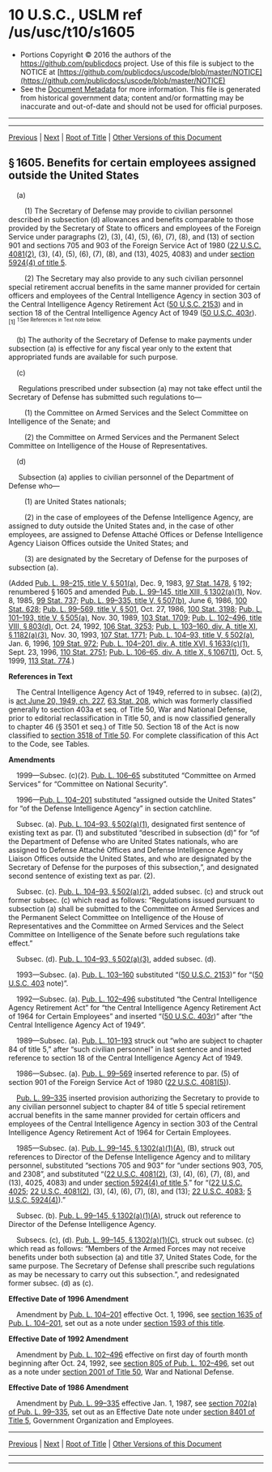 ---
---

# 10 U.S.C., USLM ref /us/usc/t10/s1605

* Portions Copyright © 2016 the authors of the https://github.com/publicdocs project.
  Use of this file is subject to the NOTICE at [https://github.com/publicdocs/uscode/blob/master/NOTICE](https://github.com/publicdocs/uscode/blob/master/NOTICE)
* See the [Document Metadata](././../../../../../../..//README.md) for more information.
  This file is generated from historical government data; content and/or formatting may be inaccurate and out-of-date and should not be used for official purposes.

----------
----------

[Previous](./../../../../../../..//us/usc/t10/stA/ptII/ch83/schI/m__us_usc_t10_s1604.md) | [Next](./../../../../../../..//us/usc/t10/stA/ptII/ch83/schI/m__us_usc_t10_s1606.md) | [Root of Title](./../../../../../../../) | [Other Versions of this Document](https://publicdocs.github.io/go/links?ns=uslm&ref=%2Fus%2Fusc%2Ft10%2Fs1605)

## § 1605. Benefits for certain employees assigned outside the United States

    (a)

        (1) The Secretary of Defense may provide to civilian personnel described in subsection (d) allowances and benefits comparable to those provided by the Secretary of State to officers and employees of the Foreign Service under paragraphs (2), (3), (4), (5), (6), (7), (8), and (13) of section 901 and sections 705 and 903 of the Foreign Service Act of 1980 ([22 U.S.C. 4081(2)][/us/usc/t22/s4081/2], (3), (4), (5), (6), (7), (8), and (13), 4025, 4083) and under [section 5924(4) of title 5][/us/usc/t5/s5924/4].

        (2) The Secretary may also provide to any such civilian personnel special retirement accrual benefits in the same manner provided for certain officers and employees of the Central Intelligence Agency in section 303 of the Central Intelligence Agency Retirement Act ([50 U.S.C. 2153][/us/usc/t50/s2153]) and in section 18 of the Central Intelligence Agency Act of 1949 ([50 U.S.C. 403r][/us/usc/t50/s403r]). <sup>\[1\]</sup>  <sup><sup> 1 See References in Text note below. </sup></sup> 

    (b) The authority of the Secretary of Defense to make payments under subsection (a) is effective for any fiscal year only to the extent that appropriated funds are available for such purpose.

    (c)

     Regulations prescribed under subsection (a) may not take effect until the Secretary of Defense has submitted such regulations to—

        (1) the Committee on Armed Services and the Select Committee on Intelligence of the Senate; and

        (2) the Committee on Armed Services and the Permanent Select Committee on Intelligence of the House of Representatives.

    (d)

     Subsection (a) applies to civilian personnel of the Department of Defense who—

        (1) are United States nationals;

        (2) in the case of employees of the Defense Intelligence Agency, are assigned to duty outside the United States and, in the case of other employees, are assigned to Defense Attaché Offices or Defense Intelligence Agency Liaison Offices outside the United States; and

        (3) are designated by the Secretary of Defense for the purposes of subsection (a).

(Added [Pub. L. 98–215, title V, § 501(a)][/us/pl/98/215/s501/a], Dec. 9, 1983, [97 Stat. 1478][/us/stat/97/1478], § 192; renumbered § 1605 and amended [Pub. L. 99–145, title XIII, § 1302(a)(1)][/us/pl/99/145/s1302/a/1], Nov. 8, 1985, [99 Stat. 737][/us/stat/99/737]; [Pub. L. 99–335, title V, § 507(b)][/us/pl/99/335/s507/b], June 6, 1986, [100 Stat. 628][/us/stat/100/628]; [Pub. L. 99–569, title V, § 501][/us/pl/99/569/s501], Oct. 27, 1986, [100 Stat. 3198][/us/stat/100/3198]; [Pub. L. 101–193, title V, § 505(a)][/us/pl/101/193/s505/a], Nov. 30, 1989, [103 Stat. 1709][/us/stat/103/1709]; [Pub. L. 102–496, title VIII, § 803(d)][/us/pl/102/496/s803/d], Oct. 24, 1992, [106 Stat. 3253][/us/stat/106/3253]; [Pub. L. 103–160, div. A, title XI, § 1182(a)(3)][/us/pl/103/160/s1182/a/3], Nov. 30, 1993, [107 Stat. 1771][/us/stat/107/1771]; [Pub. L. 104–93, title V, § 502(a)][/us/pl/104/93/s502/a], Jan. 6, 1996, [109 Stat. 972][/us/stat/109/972]; [Pub. L. 104–201, div. A, title XVI, § 1633(c)(1)][/us/pl/104/201/s1633/c/1], Sept. 23, 1996, [110 Stat. 2751][/us/stat/110/2751]; [Pub. L. 106–65, div. A, title X, § 1067(1)][/us/pl/106/65/s1067/1], Oct. 5, 1999, [113 Stat. 774][/us/stat/113/774].)

 __References in Text__ 

    The Central Intelligence Agency Act of 1949, referred to in subsec. (a)(2), is [act June 20, 1949, ch. 227][/us/act/1949-06-20/ch227], [63 Stat. 208][/us/stat/63/208], which was formerly classified generally to section 403a et seq. of Title 50, War and National Defense, prior to editorial reclassification in Title 50, and is now classified generally to chapter 46 (§ 3501 et seq.) of Title 50. Section 18 of the Act is now classified to [section 3518 of Title 50][/us/usc/t50/s3518]. For complete classification of this Act to the Code, see Tables.

 __Amendments__ 

    1999—Subsec. (c)(2). [Pub. L. 106–65][/us/pl/106/65] substituted “Committee on Armed Services” for “Committee on National Security”.

    1996—[Pub. L. 104–201][/us/pl/104/201] substituted “assigned outside the United States” for “of the Defense Intelligence Agency” in section catchline.

    Subsec. (a). [Pub. L. 104–93, § 502(a)(1)][/us/pl/104/93/s502/a/1], designated first sentence of existing text as par. (1) and substituted “described in subsection (d)” for “of the Department of Defense who are United States nationals, who are assigned to Defense Attaché Offices and Defense Intelligence Agency Liaison Offices outside the United States, and who are designated by the Secretary of Defense for the purposes of this subsection,”, and designated second sentence of existing text as par. (2).

    Subsec. (c). [Pub. L. 104–93, § 502(a)(2)][/us/pl/104/93/s502/a/2], added subsec. (c) and struck out former subsec. (c) which read as follows: “Regulations issued pursuant to subsection (a) shall be submitted to the Committee on Armed Services and the Permanent Select Committee on Intelligence of the House of Representatives and the Committee on Armed Services and the Select Committee on Intelligence of the Senate before such regulations take effect.”

    Subsec. (d). [Pub. L. 104–93, § 502(a)(3)][/us/pl/104/93/s502/a/3], added subsec. (d).

    1993—Subsec. (a). [Pub. L. 103–160][/us/pl/103/160] substituted “([50 U.S.C. 2153][/us/usc/t50/s2153])” for “([50 U.S.C. 403][/us/usc/t50/s403] note)”.

    1992—Subsec. (a). [Pub. L. 102–496][/us/pl/102/496] substituted “the Central Intelligence Agency Retirement Act” for “the Central Intelligence Agency Retirement Act of 1964 for Certain Employees” and inserted “([50 U.S.C. 403r][/us/usc/t50/s403r])” after “the Central Intelligence Agency Act of 1949”.

    1989—Subsec. (a). [Pub. L. 101–193][/us/pl/101/193] struck out “who are subject to chapter 84 of title 5,” after “such civilian personnel” in last sentence and inserted reference to section 18 of the Central Intelligence Agency Act of 1949.

    1986—Subsec. (a). [Pub. L. 99–569][/us/pl/99/569] inserted reference to par. (5) of section 901 of the Foreign Service Act of 1980 ([22 U.S.C. 4081(5)][/us/usc/t22/s4081/5]).

    [Pub. L. 99–335][/us/pl/99/335] inserted provision authorizing the Secretary to provide to any civilian personnel subject to chapter 84 of title 5 special retirement accrual benefits in the same manner provided for certain officers and employees of the Central Intelligence Agency in section 303 of the Central Intelligence Agency Retirement Act of 1964 for Certain Employees.

    1985—Subsec. (a). [Pub. L. 99–145, § 1302(a)(1)(A)][/us/pl/99/145/s1302/a/1/A], (B), struck out references to Director of the Defense Intelligence Agency and to military personnel, substituted “sections 705 and 903” for “under sections 903, 705, and 2308”, and substituted “([22 U.S.C. 4081(2)][/us/usc/t22/s4081/2], (3), (4), (6), (7), (8), and (13), 4025, 4083) and under [section 5924(4) of title 5][/us/usc/t5/s5924/4].” for “([22 U.S.C. 4025][/us/usc/t22/s4025]; [22 U.S.C. 4081(2)][/us/usc/t22/s4081/2], (3), (4), (6), (7), (8), and (13); [22 U.S.C. 4083][/us/usc/t22/s4083]; [5 U.S.C. 5924(4)][/us/usc/t5/s5924/4]).”

    Subsec. (b). [Pub. L. 99–145, § 1302(a)(1)(A)][/us/pl/99/145/s1302/a/1/A], struck out reference to Director of the Defense Intelligence Agency.

    Subsecs. (c), (d). [Pub. L. 99–145, § 1302(a)(1)(C)][/us/pl/99/145/s1302/a/1/C], struck out subsec. (c) which read as follows: “Members of the Armed Forces may not receive benefits under both subsection (a) and title 37, United States Code, for the same purpose. The Secretary of Defense shall prescribe such regulations as may be necessary to carry out this subsection.”, and redesignated former subsec. (d) as (c).

 __Effective Date of 1996 Amendment__ 

    Amendment by [Pub. L. 104–201][/us/pl/104/201] effective Oct. 1, 1996, see [section 1635 of Pub. L. 104–201][/us/pl/104/201/s1635], set out as a note under [section 1593 of this title][/us/usc/t10/s1593].

 __Effective Date of 1992 Amendment__ 

    Amendment by [Pub. L. 102–496][/us/pl/102/496] effective on first day of fourth month beginning after Oct. 24, 1992, see [section 805 of Pub. L. 102–496][/us/pl/102/496/s805], set out as a note under [section 2001 of Title 50][/us/usc/t50/s2001], War and National Defense.

 __Effective Date of 1986 Amendment__ 

    Amendment by [Pub. L. 99–335][/us/pl/99/335] effective Jan. 1, 1987, see [section 702(a) of Pub. L. 99–335][/us/pl/99/335/s702/a], set out as an Effective Date note under [section 8401 of Title 5][/us/usc/t5/s8401], Government Organization and Employees.

----------

[Previous](./../../../../../../..//us/usc/t10/stA/ptII/ch83/schI/m__us_usc_t10_s1604.md) | [Next](./../../../../../../..//us/usc/t10/stA/ptII/ch83/schI/m__us_usc_t10_s1606.md) | [Root of Title](./../../../../../../../) | [Other Versions of this Document](https://publicdocs.github.io/go/links?ns=uslm&ref=%2Fus%2Fusc%2Ft10%2Fs1605)

----------
----------

[/us/usc/t22/s4081/2]: https://publicdocs.github.io/go/links?ns=uslm&ref=%2Fus%2Fusc%2Ft22%2Fs4081%2F2
[/us/usc/t5/s5924/4]: https://publicdocs.github.io/go/links?ns=uslm&ref=%2Fus%2Fusc%2Ft5%2Fs5924%2F4
[/us/usc/t50/s2153]: https://publicdocs.github.io/go/links?ns=uslm&ref=%2Fus%2Fusc%2Ft50%2Fs2153
[/us/usc/t50/s403r]: https://publicdocs.github.io/go/links?ns=uslm&ref=%2Fus%2Fusc%2Ft50%2Fs403r
[/us/pl/98/215/s501/a]: https://publicdocs.github.io/go/links?ns=uslm&ref=%2Fus%2Fpl%2F98%2F215%2Fs501%2Fa
[/us/stat/97/1478]: https://publicdocs.github.io/go/links?ns=uslm&ref=%2Fus%2Fstat%2F97%2F1478
[/us/pl/99/145/s1302/a/1]: https://publicdocs.github.io/go/links?ns=uslm&ref=%2Fus%2Fpl%2F99%2F145%2Fs1302%2Fa%2F1
[/us/stat/99/737]: https://publicdocs.github.io/go/links?ns=uslm&ref=%2Fus%2Fstat%2F99%2F737
[/us/pl/99/335/s507/b]: https://publicdocs.github.io/go/links?ns=uslm&ref=%2Fus%2Fpl%2F99%2F335%2Fs507%2Fb
[/us/stat/100/628]: https://publicdocs.github.io/go/links?ns=uslm&ref=%2Fus%2Fstat%2F100%2F628
[/us/pl/99/569/s501]: https://publicdocs.github.io/go/links?ns=uslm&ref=%2Fus%2Fpl%2F99%2F569%2Fs501
[/us/stat/100/3198]: https://publicdocs.github.io/go/links?ns=uslm&ref=%2Fus%2Fstat%2F100%2F3198
[/us/pl/101/193/s505/a]: https://publicdocs.github.io/go/links?ns=uslm&ref=%2Fus%2Fpl%2F101%2F193%2Fs505%2Fa
[/us/stat/103/1709]: https://publicdocs.github.io/go/links?ns=uslm&ref=%2Fus%2Fstat%2F103%2F1709
[/us/pl/102/496/s803/d]: https://publicdocs.github.io/go/links?ns=uslm&ref=%2Fus%2Fpl%2F102%2F496%2Fs803%2Fd
[/us/stat/106/3253]: https://publicdocs.github.io/go/links?ns=uslm&ref=%2Fus%2Fstat%2F106%2F3253
[/us/pl/103/160/s1182/a/3]: https://publicdocs.github.io/go/links?ns=uslm&ref=%2Fus%2Fpl%2F103%2F160%2Fs1182%2Fa%2F3
[/us/stat/107/1771]: https://publicdocs.github.io/go/links?ns=uslm&ref=%2Fus%2Fstat%2F107%2F1771
[/us/pl/104/93/s502/a]: https://publicdocs.github.io/go/links?ns=uslm&ref=%2Fus%2Fpl%2F104%2F93%2Fs502%2Fa
[/us/stat/109/972]: https://publicdocs.github.io/go/links?ns=uslm&ref=%2Fus%2Fstat%2F109%2F972
[/us/pl/104/201/s1633/c/1]: https://publicdocs.github.io/go/links?ns=uslm&ref=%2Fus%2Fpl%2F104%2F201%2Fs1633%2Fc%2F1
[/us/stat/110/2751]: https://publicdocs.github.io/go/links?ns=uslm&ref=%2Fus%2Fstat%2F110%2F2751
[/us/pl/106/65/s1067/1]: https://publicdocs.github.io/go/links?ns=uslm&ref=%2Fus%2Fpl%2F106%2F65%2Fs1067%2F1
[/us/stat/113/774]: https://publicdocs.github.io/go/links?ns=uslm&ref=%2Fus%2Fstat%2F113%2F774
[/us/act/1949-06-20/ch227]: https://publicdocs.github.io/go/links?ns=uslm&ref=%2Fus%2Fact%2F1949-06-20%2Fch227
[/us/stat/63/208]: https://publicdocs.github.io/go/links?ns=uslm&ref=%2Fus%2Fstat%2F63%2F208
[/us/usc/t50/s3518]: https://publicdocs.github.io/go/links?ns=uslm&ref=%2Fus%2Fusc%2Ft50%2Fs3518
[/us/pl/106/65]: https://publicdocs.github.io/go/links?ns=uslm&ref=%2Fus%2Fpl%2F106%2F65
[/us/pl/104/201]: https://publicdocs.github.io/go/links?ns=uslm&ref=%2Fus%2Fpl%2F104%2F201
[/us/pl/104/93/s502/a/1]: https://publicdocs.github.io/go/links?ns=uslm&ref=%2Fus%2Fpl%2F104%2F93%2Fs502%2Fa%2F1
[/us/pl/104/93/s502/a/2]: https://publicdocs.github.io/go/links?ns=uslm&ref=%2Fus%2Fpl%2F104%2F93%2Fs502%2Fa%2F2
[/us/pl/104/93/s502/a/3]: https://publicdocs.github.io/go/links?ns=uslm&ref=%2Fus%2Fpl%2F104%2F93%2Fs502%2Fa%2F3
[/us/pl/103/160]: https://publicdocs.github.io/go/links?ns=uslm&ref=%2Fus%2Fpl%2F103%2F160
[/us/usc/t50/s2153]: https://publicdocs.github.io/go/links?ns=uslm&ref=%2Fus%2Fusc%2Ft50%2Fs2153
[/us/usc/t50/s403]: https://publicdocs.github.io/go/links?ns=uslm&ref=%2Fus%2Fusc%2Ft50%2Fs403
[/us/pl/102/496]: https://publicdocs.github.io/go/links?ns=uslm&ref=%2Fus%2Fpl%2F102%2F496
[/us/usc/t50/s403r]: https://publicdocs.github.io/go/links?ns=uslm&ref=%2Fus%2Fusc%2Ft50%2Fs403r
[/us/pl/101/193]: https://publicdocs.github.io/go/links?ns=uslm&ref=%2Fus%2Fpl%2F101%2F193
[/us/pl/99/569]: https://publicdocs.github.io/go/links?ns=uslm&ref=%2Fus%2Fpl%2F99%2F569
[/us/usc/t22/s4081/5]: https://publicdocs.github.io/go/links?ns=uslm&ref=%2Fus%2Fusc%2Ft22%2Fs4081%2F5
[/us/pl/99/335]: https://publicdocs.github.io/go/links?ns=uslm&ref=%2Fus%2Fpl%2F99%2F335
[/us/pl/99/145/s1302/a/1/A]: https://publicdocs.github.io/go/links?ns=uslm&ref=%2Fus%2Fpl%2F99%2F145%2Fs1302%2Fa%2F1%2FA
[/us/usc/t22/s4081/2]: https://publicdocs.github.io/go/links?ns=uslm&ref=%2Fus%2Fusc%2Ft22%2Fs4081%2F2
[/us/usc/t5/s5924/4]: https://publicdocs.github.io/go/links?ns=uslm&ref=%2Fus%2Fusc%2Ft5%2Fs5924%2F4
[/us/usc/t22/s4025]: https://publicdocs.github.io/go/links?ns=uslm&ref=%2Fus%2Fusc%2Ft22%2Fs4025
[/us/usc/t22/s4081/2]: https://publicdocs.github.io/go/links?ns=uslm&ref=%2Fus%2Fusc%2Ft22%2Fs4081%2F2
[/us/usc/t22/s4083]: https://publicdocs.github.io/go/links?ns=uslm&ref=%2Fus%2Fusc%2Ft22%2Fs4083
[/us/usc/t5/s5924/4]: https://publicdocs.github.io/go/links?ns=uslm&ref=%2Fus%2Fusc%2Ft5%2Fs5924%2F4
[/us/pl/99/145/s1302/a/1/A]: https://publicdocs.github.io/go/links?ns=uslm&ref=%2Fus%2Fpl%2F99%2F145%2Fs1302%2Fa%2F1%2FA
[/us/pl/99/145/s1302/a/1/C]: https://publicdocs.github.io/go/links?ns=uslm&ref=%2Fus%2Fpl%2F99%2F145%2Fs1302%2Fa%2F1%2FC
[/us/pl/104/201]: https://publicdocs.github.io/go/links?ns=uslm&ref=%2Fus%2Fpl%2F104%2F201
[/us/pl/104/201/s1635]: https://publicdocs.github.io/go/links?ns=uslm&ref=%2Fus%2Fpl%2F104%2F201%2Fs1635
[/us/usc/t10/s1593]: https://publicdocs.github.io/go/links?ns=uslm&ref=%2Fus%2Fusc%2Ft10%2Fs1593
[/us/pl/102/496]: https://publicdocs.github.io/go/links?ns=uslm&ref=%2Fus%2Fpl%2F102%2F496
[/us/pl/102/496/s805]: https://publicdocs.github.io/go/links?ns=uslm&ref=%2Fus%2Fpl%2F102%2F496%2Fs805
[/us/usc/t50/s2001]: https://publicdocs.github.io/go/links?ns=uslm&ref=%2Fus%2Fusc%2Ft50%2Fs2001
[/us/pl/99/335]: https://publicdocs.github.io/go/links?ns=uslm&ref=%2Fus%2Fpl%2F99%2F335
[/us/pl/99/335/s702/a]: https://publicdocs.github.io/go/links?ns=uslm&ref=%2Fus%2Fpl%2F99%2F335%2Fs702%2Fa
[/us/usc/t5/s8401]: https://publicdocs.github.io/go/links?ns=uslm&ref=%2Fus%2Fusc%2Ft5%2Fs8401


